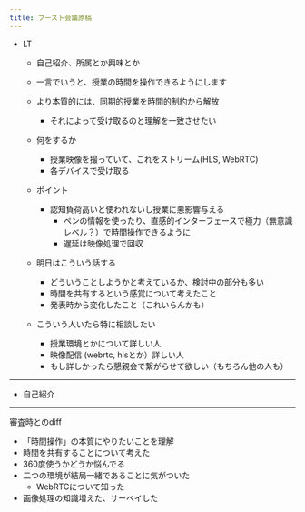 ```yaml
---
title: ブースト会議原稿
---
```


* LT
  * 自己紹介、所属とか興味とか
  
  * 一言でいうと、授業の時間を操作できるようにします
  
  * より本質的には、同期的授業を時間的制約から解放
    
    * それによって受け取るのと理解を一致させたい
  * 何をするか
    
    * 授業映像を撮っていて、これをストリーム(HLS, WebRTC)
    * 各デバイスで受け取る
  * ポイント
    
    * 認知負荷高いと使われないし授業に悪影響与える
      * ペンの情報を使ったり、直感的インターフェースで極力（無意識レベル？）で時間操作できるように
      * 遅延は映像処理で回収
  * 明日はこういう話する
    
    * どういうことしようかと考えているか、検討中の部分も多い
    * 時間を共有するという感覚について考えたこと
    * 発表時から変化したこと（これいらんかも）
  * こういう人いたら特に相談したい
    
    * 授業環境とかについて詳しい人
    * 映像配信 (webrtc, hlsとか）詳しい人
    * もし詳しかったら懇親会で繋がらせて欲しい（もちろん他の人も）

---

* 自己紹介

---

審査時とのdiff

* 「時間操作」の本質にやりたいことを理解
* 時間を共有することについて考えた
* 360度使うかどうか悩んでる
* 二つの環境が結局一緒であることに気がついた
  * WebRTCについて知った
* 画像処理の知識増えた、サーベイした
